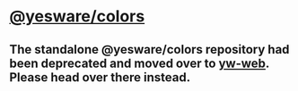 # [@yesware/colors](https://yesware.github.io/yw-colors/)

## The standalone @yesware/colors repository had been deprecated and moved over to [yw-web](https://github.com/Yesware/yw-web). Please head over there instead.
